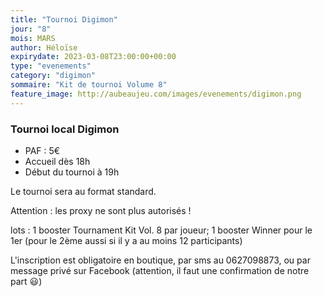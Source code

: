 ```yaml
---
title: "Tournoi Digimon"
jour: "8"
mois: MARS
author: Héloïse
expirydate: 2023-03-08T23:00:00+00:00
type: "evenements"
category: "digimon"
sommaire: "Kit de tournoi Volume 8"
feature_image: http://aubeaujeu.com/images/evenements/digimon.png
---
```

### Tournoi local Digimon



* PAF : 5€
* Accueil dès 18h
* Début du tournoi à 19h


Le tournoi sera au format standard.

Attention : les proxy ne sont plus autorisés !

lots :
1 booster Tournament Kit Vol. 8 par joueur;
1 booster Winner pour le 1er (pour le 2ème aussi si il y a au moins 12 participants)

L'inscription est obligatoire en boutique, par sms au 0627098873, ou par message privé sur Facebook (attention, il faut une confirmation de notre part 😃)
